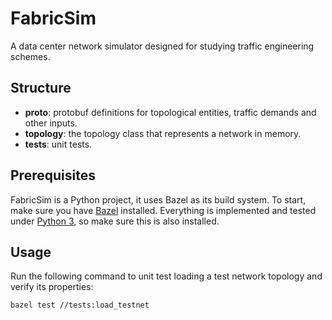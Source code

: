 # FabricSim
A data center network simulator designed for studying traffic engineering schemes.

## Structure
* **proto**: protobuf definitions for topological entities, traffic demands and other inputs.
* **topology**: the topology class that represents a network in memory.
* **tests**: unit tests.

## Prerequisites
FabricSim is a Python project, it uses Bazel as its build system.
To start, make sure you have [Bazel](https://docs.bazel.build/install.html) installed.
Everything is implemented and tested under [Python 3](https://www.python.org/downloads/), so make sure this is also installed.

## Usage
Run the following command to unit test loading a test network topology and verify its properties:
```bash
bazel test //tests:load_testnet
```
